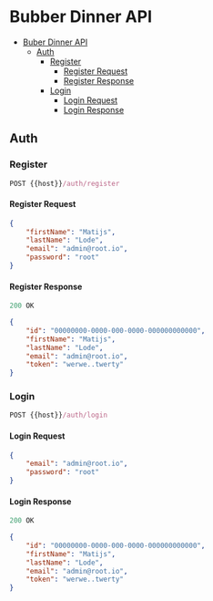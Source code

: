 # Bubber Dinner API

- [Buber Dinner API](#bubber-dinner-api)
    - [Auth](#auth)
        - [Register](#register)
            - [Register Request](#register-request)
            - [Register Response](#register-response)
        - [Login](#login)
            - [Login Request](#login-request)
            - [Login Response](#login-response)

## Auth
### Register
``` js
POST {{host}}/auth/register
```

#### Register Request
``` json
{
    "firstName": "Matijs",
    "lastName": "Lode",
    "email": "admin@root.io",
    "password": "root"
}
```
#### Register Response
``` js
200 OK
```
``` json
{
    "id": "00000000-0000-000-0000-000000000000",
    "firstName": "Matijs",
    "lastName": "Lode",
    "email": "admin@root.io",
    "token": "werwe..twerty"
}
```
### Login
``` js
POST {{host}}/auth/login
```
#### Login Request
``` json
{
    "email": "admin@root.io",
    "password": "root"
}
```
#### Login Response
``` js
200 OK
```
``` json
{
    "id": "00000000-0000-000-0000-000000000000",
    "firstName": "Matijs",
    "lastName": "Lode",
    "email": "admin@root.io",
    "token": "werwe..twerty"
}
```